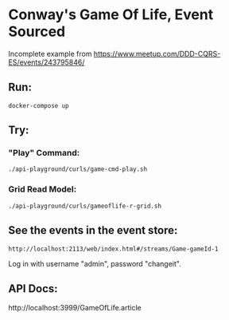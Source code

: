 # Conway's Game Of Life, Event Sourced

Incomplete example from https://www.meetup.com/DDD-CQRS-ES/events/243795846/

## Run:

```docker-compose up```

## Try:

### "Play" Command:

```./api-playground/curls/game-cmd-play.sh```

### Grid Read Model:

```./api-playground/curls/gameoflife-r-grid.sh```

## See the events in the event store:

```http://localhost:2113/web/index.html#/streams/Game-gameId-1```

Log in with username "admin", password "changeit".

## API Docs:

http://localhost:3999/GameOfLife.article